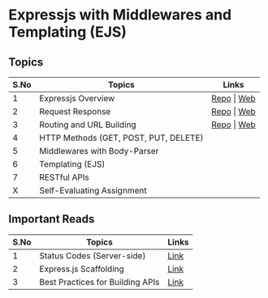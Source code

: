 # Expressjs with Middlewares and Templating (EJS)

## Topics

| S.No | Topics                                | Links                                                                                                                                                                    |
| ---- | ------------------------------------- | ------------------------------------------------------------------------------------------------------------------------------------------------------------------------ |
| 1    | Expressjs Overview                    | [Repo](https://github.com/iampavangandhi/TheNodeCourse/tree/master/03%20Expressjs/Topic1) \| [Web](https://iampavangandhi.github.io/TheNodeCourse/03%20Expressjs/Topic1) |
| 2    | Request Response                      | [Repo](https://github.com/iampavangandhi/TheNodeCourse/tree/master/03%20Expressjs/Topic2) \| [Web](https://iampavangandhi.github.io/TheNodeCourse/03%20Expressjs/Topic2) |
| 3    | Routing and URL Building              | [Repo](https://github.com/iampavangandhi/TheNodeCourse/tree/master/03%20Expressjs/Topic3) \| [Web](https://iampavangandhi.github.io/TheNodeCourse/03%20Expressjs/Topic3) |
| 4    | HTTP Methods (GET, POST, PUT, DELETE) |                                                                                                                                                                          |
| 5    | Middlewares with Body-Parser          |                                                                                                                                                                          |
| 6    | Templating (EJS)                      |                                                                                                                                                                          |
| 7    | RESTful APIs                          |                                                                                                                                                                          |
| X    | Self-Evaluating Assignment            |                                                                                                                                                                          |

## Important Reads

| S.No | Topics                           | Links                                                                             |
| ---- | -------------------------------- | --------------------------------------------------------------------------------- |
| 1    | Status Codes (Server-side)       | [Link](https://www.tutorialspoint.com/http/http_status_codes.htm)                 |
| 2    | Express.js Scaffolding           | [Link](https://www.geeksforgeeks.org/scaffolding-expressjs-app-scratch/)          |
| 3    | Best Practices for Building APIs | [Link](https://stackoverflow.blog/2020/03/02/best-practices-for-rest-api-design/) |
